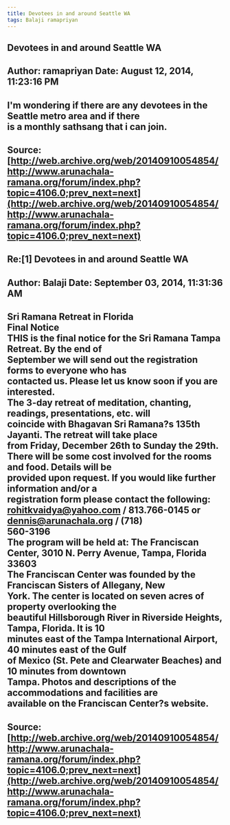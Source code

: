 ```yaml
--- 
title: Devotees in and around Seattle WA   
tags: Balaji ramapriyan  
---  
```

## Devotees in and around Seattle WA  
Author: ramapriyan          Date: August 12, 2014, 11:23:16 PM  
---  
I'm wondering if there are any devotees in the Seattle metro area and if there  
is a monthly sathsang that i can join.
 ---  
Source:[http://web.archive.org/web/20140910054854/http://www.arunachala-ramana.org/forum/index.php?topic=4106.0;prev_next=next](http://web.archive.org/web/20140910054854/http://www.arunachala-ramana.org/forum/index.php?topic=4106.0;prev_next=next)   
---  

## Re:[1] Devotees in and around Seattle WA  
Author: Balaji              Date: September 03, 2014, 11:31:36 AM  
---  
Sri Ramana Retreat in Florida   
Final Notice   
THIS is the final notice for the Sri Ramana Tampa Retreat. By the end of  
September we will send out the registration forms to everyone who has  
contacted us. Please let us know soon if you are interested.   
The 3-day retreat of meditation, chanting, readings, presentations, etc. will  
coincide with Bhagavan Sri Ramana?s 135th Jayanti. The retreat will take place  
from Friday, December 26th to Sunday the 29th.   
There will be some cost involved for the rooms and food. Details will be  
provided upon request. If you would like further information and/or a  
registration form please contact the following: rohitkvaidya@yahoo.com / 813.766-0145 or dennis@arunachala.org / (718)  
560-3196   
The program will be held at: The Franciscan Center, 3010 N. Perry Avenue, Tampa, Florida 33603   
The Franciscan Center was founded by the Franciscan Sisters of Allegany, New  
York. The center is located on seven acres of property overlooking the  
beautiful Hillsborough River in Riverside Heights, Tampa, Florida. It is 10  
minutes east of the Tampa International Airport, 40 minutes east of the Gulf  
of Mexico (St. Pete and Clearwater Beaches) and 10 minutes from downtown  
Tampa. Photos and descriptions of the accommodations and facilities are  
available on the Franciscan Center?s website.
 ---  
Source:[http://web.archive.org/web/20140910054854/http://www.arunachala-ramana.org/forum/index.php?topic=4106.0;prev_next=next](http://web.archive.org/web/20140910054854/http://www.arunachala-ramana.org/forum/index.php?topic=4106.0;prev_next=next)   
---  

